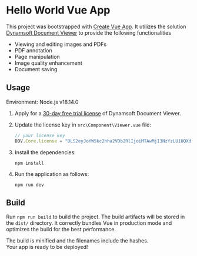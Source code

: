 # Hello World Vue App

This project was bootstrapped with [Create Vue App](https://github.com/vuejs/vue-cli). It utilizes the solution [Dynamsoft Document Viewer](https://www.dynamsoft.com/document-viewer/docs/introduction/) to provide the following functionalities

- Viewing and editing images and PDFs
- PDF annotation
- Page manipulation
- Image quality enhancement
- Document saving

## Usage

Environment: Node.js v18.14.0

1. Apply for a [30-day free trial license](https://www.dynamsoft.com/customer/license/trialLicense?product=ddv) of Dynamsoft Document Viewer.

2. Update the license key in `src\Component\Viewer.vue` file:

   ```javascript
   // your license key
   DDV.Core.license = "DLS2eyJoYW5kc2hha2VDb2RlIjoiMTAwMjI3NzYzLU1UQXdNakkzTnpZekxYZGxZaTFVY21saGJGQnliMm8iLCJtYWluU2VydmVyVVJMIjoiaHR0cHM6Ly9tbHRzLmR5bmFtc29mdC5jb20iLCJvcmdhbml6YXRpb25JRCI6IjEwMDIyNzc2MyIsInN0YW5kYnlTZXJ2ZXJVUkwiOiJodHRwczovL3NsdHMuZHluYW1zb2Z0LmNvbSIsImNoZWNrQ29kZSI6LTE2NDMyMjI1ODl9";
   ```

3. Install the dependencies:

   ```
   npm install
   ```

4. Run the application as follows:

   ```
   npm run dev
   ```

## Build

Run `npm run build` to build the project. The build artifacts will be stored in the `dist/` directory. 
It correctly bundles Vue in production mode and optimizes the build for the best performance.

The build is minified and the filenames include the hashes.<br />
Your app is ready to be deployed!